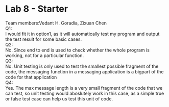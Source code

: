 # Lab 8 - Starter
Team members:Vedant H. Goradia, Zixuan Chen
<br>
Q1:
<br>
I would fit it in option1, as it will automatically test my program and output the test result for some basic cases.
<br>
Q2:<br>
No. Since end to end is used to check whether the whole program is working, not for a particular function.
<br>
Q3:<br>
No. Unit testing is only used to test the smallest possible fragment of the code, the messaging function in a messaging application is a bigpart of the code for that application
<br>
Q4:<br>
Yes. The max message length is a very small fragment of the code that we can test, so unit testing would aboslutely work in this case, as a simple true or false test case can help us test this unit of code.
